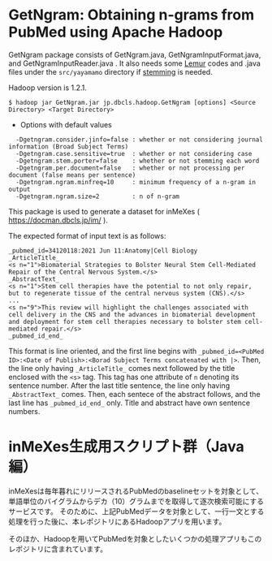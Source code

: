 # GetNgram: Obtaining n-grams from PubMed using Apache Hadoop

GetNgram package consists of GetNgram.java, GetNgramInputFormat.java, and GetNgramInputReader.java .
It also needs some [Lemur](https://www.lemurproject.org/) codes and .java files under the `src/yayamamo` directory if [stemming](https://lemur.sourceforge.io/indri/classindri_1_1parse_1_1Porter__Stemmer.html) is needed.

Hadoop version is 1.2.1.

`$ hadoop jar GetNgram.jar jp.dbcls.hadoop.GetNgram [options] <Source Directory> <Target Directory>`

 - Options with default values
```
  -Dgetngram.consider.jinfo=false : whether or not considering journal information (Broad Subject Terms)
  -Dgetngram.case.sensitive=true  : whether or not considering case
  -Dgetngram.stem.porter=false    : whether or not stemming each word
  -Dgetngram.per.document=false   : whether or not processing per document (false means per sentence)
  -Dgetngram.ngram.minfreq=10     : minimum frequency of a n-gram in output
  -Dgetngram.ngram.size=2         : n of n-gram
```
This package is used to generate a dataset for inMeXes ( https://docman.dbcls.jp/im/ ).

The expected format of input text is as follows:
```
_pubmed_id=34120118:2021 Jun 11:Anatomy|Cell Biology
_ArticleTitle_
<s n="1">Biomaterial Strategies to Bolster Neural Stem Cell-Mediated Repair of the Central Nervous System.</s>
_AbstractText_
<s n="1">Stem cell therapies have the potential to not only repair, but to regenerate tissue of the central nervous system (CNS).</s>
...
<s n="9">This review will highlight the challenges associated with cell delivery in the CNS and the advances in biomaterial development and deployment for stem cell therapies necessary to bolster stem cell-mediated repair.</s>
_pubmed_id_end_
```

This format is line oriented, and the first line begins with `_pubmed_id=<PubMed ID>:<Date of Publish>:<Borad Subject Terms concatenated with |>`.
Then, the line only having `_ArticleTitle_` comes next followed by the title enclosed with the `<s>` tag.
This tag has one attribute of `n` denoting its sentence number.
After the last title sentence, the line only having `_AbstractText_` comes.
Then, each sentece of the abstract follows, and the last line has `_pubmed_id_end_` only.
Title and abstract have own sentence numbers.


# inMeXes生成用スクリプト群（Java編）

inMeXesは毎年暮れにリリースされるPubMedのbaselineセットを対象として、単語単位のバイグラムからデカ（10）グラムまでを取得して逐次検索可能にするサービスです。
そのために、上記PubMedデータを対象として、一行一文とする処理を行った後に、本レポジトリにあるHadoopアプリを用います。

そのほか、Hadoopを用いてPubMedを対象としたいくつかの処理アプリもこのレポジトリに含まれています。

